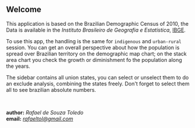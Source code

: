 ## **Welcome**

This application is based on the Brazilian Demographic Census of 2010, the Data is available in the *Instituto Brasileiro de Geografia e Estatística*, [IBGE](http://censo2010.ibge.gov.br/).  

To use this app, the handling is the same for `indigenous` and `urban-rural` session. You can get an overall perspective about how the population is spread over Brazilian territory on the demographic map chart; on the stack area chart you check the growth or diminishment fo the population along the years.   

The sidebar contains all union states, you can select or unselect them to do an exclude analysis, combining the states freely. Don't forget to select them all to see brazilian absolute numbers.  

<br/>


**author:** *Rafael de Souza Toledo*  
**email:** *rafaeltol@gmail.com*  
